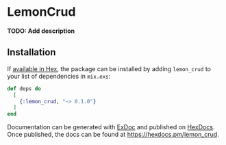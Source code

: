 # LemonCrud

**TODO: Add description**

## Installation

If [available in Hex](https://hex.pm/docs/publish), the package can be installed
by adding `lemon_crud` to your list of dependencies in `mix.exs`:

```elixir
def deps do
  [
    {:lemon_crud, "~> 0.1.0"}
  ]
end
```

Documentation can be generated with [ExDoc](https://github.com/elixir-lang/ex_doc)
and published on [HexDocs](https://hexdocs.pm). Once published, the docs can
be found at <https://hexdocs.pm/lemon_crud>.

